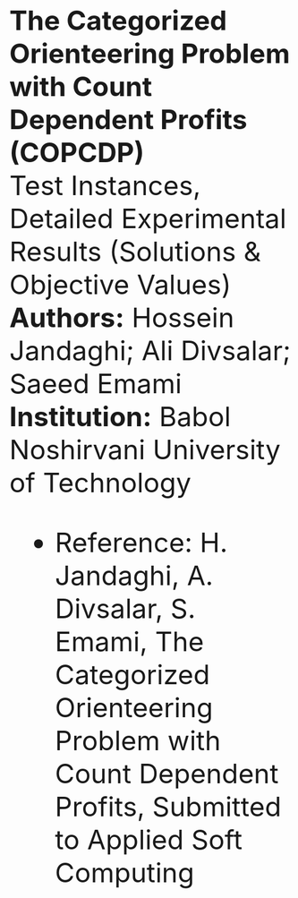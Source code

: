 <font size="15">

  <b>The Categorized Orienteering Problem with Count Dependent Profits (COPCDP)</b><br><font size="14">
   Test Instances, Detailed Experimental Results (Solutions & Objective Values) <br>
  <b>Authors:</b> Hossein Jandaghi; Ali Divsalar; Saeed Emami <br>
  <b>Institution:</b> Babol Noshirvani University of Technology <br>
* Reference: H. Jandaghi, A. Divsalar, S. Emami, The Categorized Orienteering Problem with Count Dependent Profits, Submitted to Applied Soft Computing

</font>

